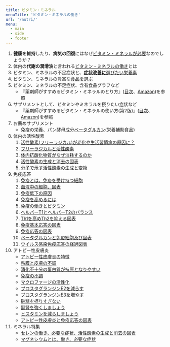 ```yaml
---
title: ビタミン・ミネラル
menuTitle: 'ビタミン・ミネラルの働き'
url: '/nutri/'
menu:
  - main
  - side
  - footer
---
```


1. **健康を維持**したり、**病気の回復**にはなぜ[ビタミン・ミネラルが必要](/nutri/vitasi2/)なのでしょうか？
1. 体内の**代謝の潤滑油**と言われる[ビタミン・ミネラルの働き](/nutri/vitasi4/)とは
1. ビタミン、ミネラルの不足症状と、[**症状改善に**選びたい栄養素](/nutri/eiyou/)
1. ビタミン、ミネラルの豊富な[食品を選ぶ](/nutri/eiyouso/)
1. ビタミン、ミネラルの不足症状、含有食品グラフなど
    - 『薬剤師がすすめるビタミン・ミネラルのとり方』([目次](/nutri/mokuzito/)、[Amazon](https://www.amazon.co.jp/dp/4621083074))を参照
1. サプリメントとして、ビタミンやミネラルを摂りたい症状など
    - 『薬剤師がすすめるビタミン・ミネラルの使い方(第2版)』([目次](/nutri/mokuzitu/)、[Amazon](https://www.amazon.co.jp/dp/4621301306/))を参照
1. お薦めサプリメント
    - 免疫の栄養、パン酵母成分[ベータグルカン](/beta-glucanta-glucan/)(栄養補助食品)
1. 体内の活性酸素
    1. [活性酸素(フリーラジカル)が老化や生活習慣病の原因に？](/nutri/kousanka/)
    1. [フリーラジカルと活性酸素](/nutri/kousanka/#hyou)
    1. [体内抗酸化物質がなぜ消耗するのか](/nutri/kousanka/#heru)
    1. [活性酸素の生成と消去の図表](/nutri/kousanka/#zuhyou)
    1. [分子で示す活性酸素の生成と変換](/nutri/kousanka/#zuhyou2)
1. 免疫応答
    1. [免疫とは、免疫を受け持つ細胞](/nutri/meneki/)
    1. [血液中の細胞、図表](/nutri/meneki/#ketueki)
    1. [免疫低下の原因](/nutri/meneki/#mentei)
    1. [免疫を高めるには](/nutri/meneki/#mentei)
    1. [免疫の働きとビタミン](/nutri/meneki/#menbita)
    1. [ヘルパーT1とヘルパーT2のバランス](/nutri/meneki/#Th1Th2)
    1. [Th1を高めTh2を抑える図表](/nutri/meneki/#Th1Th2p)
    1. [免疫基本応答の図表](/nutri/meneki/#menoukihon)
    1. [免疫応答の図表](/nutri/meneki/#menoutou)
    1. [ベータグルカンと免疫細胞及び図表](/nutri/meneki/#beta-glucantaguru)
    1. [ウイルス感染免疫応答の経過図表](/nutri/meneki/#menkei)
1. アトピー性皮膚炎
    - [アトピー性皮膚炎の特徴](/nutri/atopic/#atopi1)
    - [粘膜と皮膚の不調](/nutri/atopic/#atopi2)
    - [消化不十分の蛋白質が抗原となりやすい](/nutri/atopic/#atopi3)
    - [免疫の不調](/nutri/atopic/#atopi4)
    - [マクロファージの活性化](/nutri/atopic/#atopi5)
    - [プロスタグランジンE2を減らす](/nutri/atopic/#atopi6)
    - [プロスタグランジンE3を増やす](/nutri/atopic/#atopi7)
    - [砂糖を摂りすぎない](/nutri/atopic/#atopi8)
    - [副腎を強くしましょう](/nutri/atopic/#atopi9)
    - [ヒスタミンを減らしましょう](/nutri/atopic/#atopi10)
    - [アトピー性皮膚炎と免疫応答の図表](/nutri/atopic/#atopicb)
1. ミネラル特集
    - [セレンの働き、必要な症状、活性酸素の生成と消去の図表](/nutri/serensir/)
    - [マグネシウムとは、働き、必要な症状](/nutri/magsiryou/)
